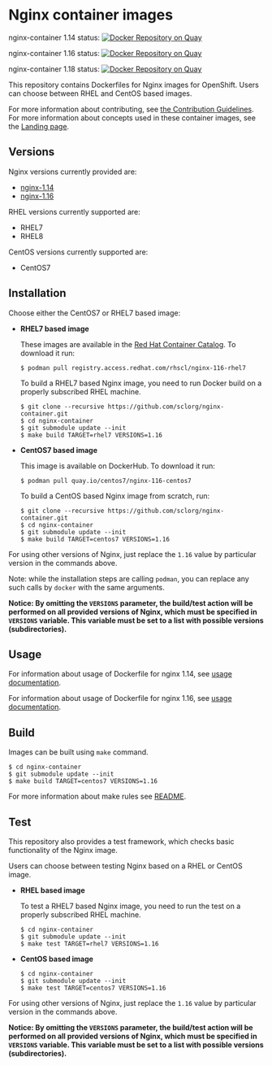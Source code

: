 Nginx container images
======================

nginx-container 1.14 status: [![Docker Repository on Quay](https://quay.io/repository/centos7/nginx-114-centos7/status "Docker Repository on Quay")](https://quay.io/repository/centos7/nginx-114-centos7)

nginx-container 1.16 status: [![Docker Repository on Quay](https://quay.io/repository/centos7/nginx-116-centos7/status "Docker Repository on Quay")](https://quay.io/repository/centos7/nginx-116-centos7)

nginx-container 1.18 status: [![Docker Repository on Quay](https://quay.io/repository/centos7/nginx-118-centos7/status "Docker Repository on Quay")](https://quay.io/repository/centos7/nginx-118-centos7)

This repository contains Dockerfiles for Nginx images for OpenShift.
Users can choose between RHEL and CentOS based images.

For more information about contributing, see
[the Contribution Guidelines](https://github.com/sclorg/welcome/blob/master/contribution.md).
For more information about concepts used in these container images, see the
[Landing page](https://github.com/sclorg/welcome).


Versions
--------
Nginx versions currently provided are:
* [nginx-1.14](1.14)
* [nginx-1.16](1.16)

RHEL versions currently supported are:
* RHEL7
* RHEL8

CentOS versions currently supported are:
* CentOS7


Installation
----------------------
Choose either the CentOS7 or RHEL7 based image:

*  **RHEL7 based image**

    These images are available in the [Red Hat Container Catalog](https://access.redhat.com/containers/#/registry.access.redhat.com/rhscl/nginx-116-rhel7).
    To download it run:

    ```
    $ podman pull registry.access.redhat.com/rhscl/nginx-116-rhel7
    ```

    To build a RHEL7 based Nginx image, you need to run Docker build on a properly
    subscribed RHEL machine.

    ```
    $ git clone --recursive https://github.com/sclorg/nginx-container.git
    $ cd nginx-container
    $ git submodule update --init
    $ make build TARGET=rhel7 VERSIONS=1.16
    ```

*  **CentOS7 based image**

    This image is available on DockerHub. To download it run:

    ```
    $ podman pull quay.io/centos7/nginx-116-centos7
    ```

    To build a CentOS based Nginx image from scratch, run:

    ```
    $ git clone --recursive https://github.com/sclorg/nginx-container.git
    $ cd nginx-container
    $ git submodule update --init
    $ make build TARGET=centos7 VERSIONS=1.16
    ```

For using other versions of Nginx, just replace the `1.16` value by particular version
in the commands above.

Note: while the installation steps are calling `podman`, you can replace any such calls by `docker` with the same arguments.

**Notice: By omitting the `VERSIONS` parameter, the build/test action will be performed
on all provided versions of Nginx, which must be specified in  `VERSIONS` variable.
This variable must be set to a list with possible versions (subdirectories).**


Usage
-----

For information about usage of Dockerfile for nginx 1.14,
see [usage documentation](1.14).

For information about usage of Dockerfile for nginx 1.16,
see [usage documentation](1.16).

Build
-----
Images can be built using `make` command.

```
$ cd nginx-container
$ git submodule update --init
$ make build TARGET=centos7 VERSIONS=1.16
```

For more information about make rules see [README](https://github.com/sclorg/container-common-scripts/blob/master/README.md).

Test
---------------------------------

This repository also provides a test framework, which checks basic functionality
of the Nginx image.

Users can choose between testing Nginx based on a RHEL or CentOS image.

*  **RHEL based image**

    To test a RHEL7 based Nginx image, you need to run the test on a properly
    subscribed RHEL machine.

    ```
    $ cd nginx-container
    $ git submodule update --init
    $ make test TARGET=rhel7 VERSIONS=1.16
    ```

*  **CentOS based image**

    ```
    $ cd nginx-container
    $ git submodule update --init
    $ make test TARGET=centos7 VERSIONS=1.16
    ```

For using other versions of Nginx, just replace the `1.16` value by particular version
in the commands above.

**Notice: By omitting the `VERSIONS` parameter, the build/test action will be performed
on all provided versions of Nginx, which must be specified in  `VERSIONS` variable.
This variable must be set to a list with possible versions (subdirectories).**
